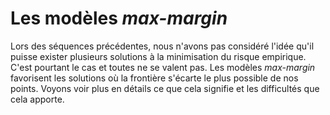 Les modèles *max-margin*
=======================

Lors des séquences précédentes, nous n'avons pas considéré l'idée qu'il puisse exister plusieurs solutions à la minimisation du risque empirique. C'est pourtant le cas et toutes ne se valent pas. Les modèles *max-margin* favorisent les solutions où la frontière s'écarte le plus possible de nos points. Voyons voir plus en détails ce que cela signifie et les difficultés que cela apporte.
